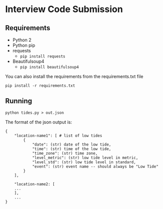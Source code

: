 # Interview Code Submission

## Requirements
- Python 2
- Python pip
- requests
    - `pip install requests`
- Beautifulsoup4
    - `pip install beautifulsoup4`

You can also install the requirements from the requirements.txt file

```
pip install -r requirements.txt
```

## Running
```
python tides.py > out.json
```

The format of the json output is:

```
{
    "location-name1": [ # list of low tides
        {
            "date": (str) date of the low tide,
            "time": (str) time of the low tide,
            "time_zone": (str) time zone,
            "level_metric": (str) low tide level in metric, 
            "level_std": (str) low tide level in standard, 
            "event": (str) event name -- should always be "Low Tide"
        }
    ],
 
    "location-name2: [ 
 	... 
    ], 
    ...
}
``` 
